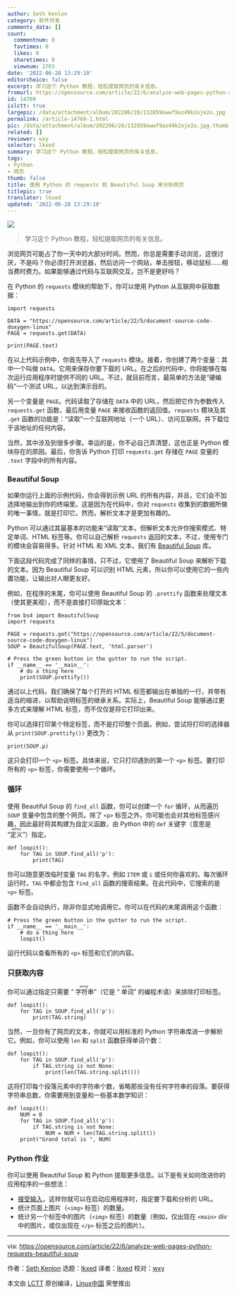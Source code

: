 ```yaml
---
author: Seth Kenlon
category: 软件开发
comments_data: []
count:
  commentnum: 0
  favtimes: 0
  likes: 0
  sharetimes: 0
  viewnum: 2703
date: '2022-06-28 13:29:10'
editorchoice: false
excerpt: 学习这个 Python 教程，轻松提取网页的有关信息。
fromurl: https://opensource.com/article/22/6/analyze-web-pages-python-requests-beautiful-soup
id: 14769
islctt: true
largepic: /data/attachment/album/202206/28/132859owwf9az49k2oje2o.jpg
permalink: /article-14769-1.html
pic: /data/attachment/album/202206/28/132859owwf9az49k2oje2o.jpg.thumb.jpg
related: []
reviewer: wxy
selector: lkxed
summary: 学习这个 Python 教程，轻松提取网页的有关信息。
tags:
- Python
- 网页
thumb: false
title: 使用 Python 的 requests 和 Beautiful Soup 来分析网页
titlepic: true
translator: lkxed
updated: '2022-06-28 13:29:10'
---
```


![](/data/attachment/album/202206/28/132859owwf9az49k2oje2o.jpg)



> 
> 学习这个 Python 教程，轻松提取网页的有关信息。
> 
> 
> 


浏览网页可能占了你一天中的大部分时间。然而，你总是需要手动浏览，这很讨厌，不是吗？你必须打开浏览器，然后访问一个网站，单击按钮，移动鼠标……相当费时费力。如果能够通过代码与互联网交互，岂不是更好吗？


在 Python 的 `requests` 模块的帮助下，你可以使用 Python 从互联网中获取数据：



```
import requests

DATA = "https://opensource.com/article/22/5/document-source-code-doxygen-linux"
PAGE = requests.get(DATA)

print(PAGE.text)

```

在以上代码示例中，你首先导入了 `requests` 模块。接着，你创建了两个变量：其中一个叫做 `DATA`，它用来保存你要下载的 URL。在之后的代码中，你将能够在每次运行应用程序时提供不同的 URL。不过，就目前而言，最简单的方法是“硬编码”一个测试 URL，以达到演示目的。


另一个变量是 `PAGE`。代码读取了存储在 `DATA` 中的 URL，然后把它作为参数传入 `requests.get` 函数，最后用变量 `PAGE` 来接收函数的返回值。`requests` 模块及其 `.get` 函数的功能是：“读取”一个互联网地址（一个 URL）、访问互联网，并下载位于该地址的任何内容。


当然，其中涉及到很多步骤。幸运的是，你不必自己弄清楚，这也正是 Python 模块存在的原因。最后，你告诉 Python 打印 `requests.get` 存储在 `PAGE` 变量的 `.text` 字段中的所有内容。


### Beautiful Soup


如果你运行上面的示例代码，你会得到示例 URL 的所有内容，并且，它们会不加选择地输出到你的终端里。这是因为在代码中，你对 `requests` 收集到的数据所做的唯一事情，就是打印它。然而，解析文本才是更加有趣的。


Python 可以通过其最基本的功能来“读取”文本，但解析文本允许你搜索模式、特定单词、HTML 标签等。你可以自己解析 `requests` 返回的文本，不过，使用专门的模块会容易得多。针对 HTML 和 XML 文本，我们有 [Beautiful Soup](https://beautiful-soup-4.readthedocs.io/en/latest/) 库。


下面这段代码完成了同样的事情，只不过，它使用了 Beautiful Soup 来解析下载的文本。因为 Beautiful Soup 可以识别 HTML 元素，所以你可以使用它的一些内置功能，让输出对人眼更友好。


例如，在程序的末尾，你可以使用 Beautiful Soup 的 `.prettify` 函数来处理文本（使其更美观），而不是直接打印原始文本：



```
from bs4 import BeautifulSoup
import requests

PAGE = requests.get("https://opensource.com/article/22/5/document-source-code-doxygen-linux")
SOUP = BeautifulSoup(PAGE.text, 'html.parser')

# Press the green button in the gutter to run the script.
if __name__ == '__main__':
    # do a thing here
    print(SOUP.prettify())

```

通过以上代码，我们确保了每个打开的 HTML 标签都输出在单独的一行，并带有适当的缩进，以帮助说明标签的继承关系。实际上，Beautiful Soup 能够通过更多方式来理解 HTML 标签，而不仅仅是将它打印出来。


你可以选择打印某个特定标签，而不是打印整个页面。例如，尝试将打印的选择器从 `print(SOUP.prettify())` 更改为：



```
print(SOUP.p)

```

这只会打印一个 `<p>` 标签。具体来说，它只打印遇到的第一个 `<p>` 标签。要打印所有的 `<p>` 标签，你需要使用一个循环。


### 循环


使用 Beautiful Soup 的 `find_all` 函数，你可以创建一个 `for` 循环，从而遍历 `SOUP` 变量中包含的整个网页。除了 `<p>` 标签之外，你可能也会对其他标签感兴趣，因此最好将其构建为自定义函数，由 Python 中的 `def` 关键字（意思是 <ruby> “定义” <rt>  define </rt></ruby>）指定。



```
def loopit():
    for TAG in SOUP.find_all('p'):
        print(TAG)

```

你可以随意更改临时变量 `TAG` 的名字，例如 `ITEM` 或 `i` 或任何你喜欢的。每次循环运行时，`TAG` 中都会包含 `find_all` 函数的搜索结果。在此代码中，它搜索的是 `<p>` 标签。


函数不会自动执行，除非你显式地调用它。你可以在代码的末尾调用这个函数：



```
# Press the green button in the gutter to run the script.
if __name__ == '__main__':
    # do a thing here
    loopit()

```

运行代码以查看所有的 `<p>` 标签和它们的内容。


### 只获取内容


你可以通过指定只需要 “<ruby> 字符串 <rt>  string </rt></ruby>”（它是 “<ruby> 单词 <rt>  words </rt></ruby>” 的编程术语）来排除打印标签。



```
def loopit():
    for TAG in SOUP.find_all('p'):
        print(TAG.string)

```

当然，一旦你有了网页的文本，你就可以用标准的 Python 字符串库进一步解析它。例如，你可以使用 `len` 和 `split` 函数获得单词个数：



```
def loopit():
    for TAG in SOUP.find_all('p'):
        if TAG.string is not None:
            print(len(TAG.string.split()))

```

这将打印每个段落元素中的字符串个数，省略那些没有任何字符串的段落。要获得字符串总数，你需要用到变量和一些基本数学知识：



```
def loopit():
    NUM = 0
    for TAG in SOUP.find_all('p'):
        if TAG.string is not None:
            NUM = NUM + len(TAG.string.split())
    print("Grand total is ", NUM)

```

### Python 作业


你可以使用 Beautiful Soup 和 Python 提取更多信息。以下是有关如何改进你的应用程序的一些想法：


* [接受输入](https://opensource.com/article/17/3/python-tricks-artists-interactivity-Python-scripts)，这样你就可以在启动应用程序时，指定要下载和分析的 URL。
* 统计页面上图片（`<img>` 标签）的数量。
* 统计另一个标签中的图片（`<img>` 标签）的数量（例如，仅出现在 `<main>` div 中的图片，或仅出现在 `</p>` 标签之后的图片）。




---


via: <https://opensource.com/article/22/6/analyze-web-pages-python-requests-beautiful-soup>


作者：[Seth Kenlon](https://opensource.com/users/seth) 选题：[lkxed](https://github.com/lkxed) 译者：[lkxed](https://github.com/lkxed) 校对：[wxy](https://github.com/wxy)


本文由 [LCTT](https://github.com/LCTT/TranslateProject) 原创编译，[Linux中国](https://linux.cn/) 荣誉推出